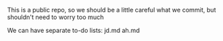 This is a public repo, so we should be a little careful what we commit, but shouldn't need to worry too much

We can have separate to-do lists: jd.md ah.md
